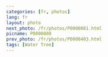 ```yaml
---
categories: [fr, photos]
lang: fr
layout: photo
next_photo: /fr/photos/P0000081.html
picname: P0000080
prev_photo: /fr/photos/P0000403.html
tags: [Water Tree]
---
```

